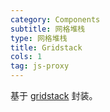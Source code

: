 ```yaml
---
category: Components
subtitle: 网格堆栈
type: 网格堆栈
title: Gridstack
cols: 1
tag: js-proxy
---
```


基于 [gridstack](https://github.com/gridstack/gridstack.js) 封装。
 